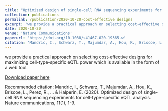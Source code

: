 ```yaml
---
title: "Optimized design of single-cell RNA sequencing experiments for cell-type-specific eQTL analysis"
collection: publications
permalink: /publication/2020-10-20-cost-effective designs
excerpt: 'we provide a practical approach on selecting cost-effective designs for maximizing cell-type-specific eQTL power which is available in the form of a web tool.'
date: 2020-10-20
venue: 'Nature Communications'
paperurl: 'https://doi.org/10.1038/s41467-020-19365-w'
citation: 'Mandric, I., Schwarz, T., Majumdar, A., Hou, K., Briscoe, L., Perez, R., ... &amp; Halperin, E. (2020). Optimized design of single-cell RNA sequencing experiments for cell-type-specific eQTL analysis. Nature communications, 11(1), 1-9.'
---
```

we provide a practical approach on selecting cost-effective designs for maximizing cell-type-specific eQTL power which is available in the form of a web tool.

[Download paper here](https://doi.org/10.1038/s41467-020-19365-w)

Recommended citation: Mandric, I., Schwarz, T., Majumdar, A., Hou, K., Briscoe, L., Perez, R., ... & Halperin, E. (2020). Optimized design of single-cell RNA sequencing experiments for cell-type-specific eQTL analysis. Nature communications, 11(1), 1-9.